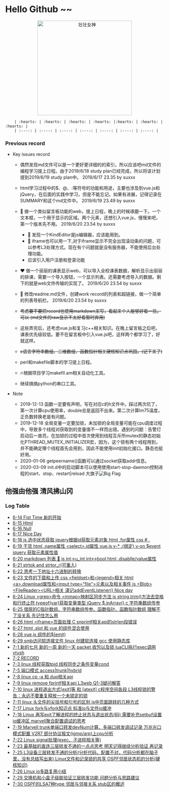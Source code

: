 # Hello Github ~~

<div id="img_test_1" align="center">
    <img src="https://wx3.sinaimg.cn/mw1024/005KLw4Vly1g46ygmohz3j30h70gt0w4.jpg" hight="300px" width="300px" alt="壮壮女神"></img>
    <br />
</div>


        | :hearts: | :hearts: | :hearts: | :hearts: |:hearts: | :hearts: | :hearts: |
        | :----: | :----: | :----: | :----: | :----: | :----: | :----: |


### Previous record

+ Key issues record

    - 偶然发现md文件可以是一个更好更详细的的索引，所以应该吧md文件的编程学习提上日程。由于2019/6/18 study plan已经完成，所以将该计划提到2019/6/19 study plan中。 2019/6/17 23.35 by suxxx

    - html学习过程中的$、@、:等符号的功能和用途，主要也涉及到vue.js和jQuery，在后面的实践中学习，但是不能忘记。如果有进展，记得记录在SUMMARY和这个md文件中。 2019/6/19 23.49 by suxxx

    - :dart: 做一个类似留言板功能的web，提上日程，晚上的时候琢磨一下。一个文本框，一个用于显示的区域。两个元素，还想引入vue.js，慢慢来吧，第一个版本先不用。 2019/6/20 23.54 by suxxx
        * :dart: 发现一个KindEditor是js编辑器，应该能用到。
        * :dart: iframe也可以用一下,对于iframe显示不完全出现滚动条的问题，可以参考L3处理方式。现在有个问题就是没有服务器，不能使用后台处理功能。
        * 应该引入用户注册和登录功能
    
    - :heart: 做一个丽丽的课表显示web，可以导入全校课表数据，解析显示出丽丽的排课，需要一个导入按钮，一个显示列表。还需要考虑导入的数据。剩下的就是web文件传输的实现了。 2019/6/20 23.54 by suxxx
    
    - :orange_book: 修改readme.md文件，创建work record的列表和超链接，做一个简单的列表导航栏。 2019/6/20 23.54 by suxxx
    
    - ~~考虑要不要把record也使用markdown来写，看起来个人能够好看一些。可以  (md文件的raw显示不太好看暂时弃用)~~
    
    - 这些弄完后，还考虑vue.js和复习c++相关知识。在晚上留言板之后吧，课表优先级较低。要不在留言板中引入vue.js吧，这样两个都学习了，好就这样。
    
    - ~~c语言字符串数组、二维数组、函数指针相关硬核知识点巩固。(记下来了)~~
    
    - perl和makefile脚本的学习提上日程。

    - :fire:根据项目学习makefil.am相关自动化工具。
    
    - 继续搞搞python的串口工具。

+ Note
    - 2019-12-13 函数一定要有声明，写在对应c的h文件中。踩过两次坑了，第一次计算cpu使用率，double总是返回不出来。第二次计算lm75温度，正负数转换老是有问题。
    - 2019-12-18 全局变量一定要加锁，未加锁的全局变量可能在cpu调度过程中，导致多个线程对获取到的变量值不一样而出错。遇到的问题：告警灯启动后一直亮，在加锁的过程中首次使用到线程互斥所mutex的静态初始化PTHREAD_MUTEX_INITIALIZER宏，因为，这个锁有两个线程用到，并不能确定哪个线程首先会用到，因此不能使用init初始化接口。静态也挺好用。
    - 2020-01-06 getpeername()函数可以通过socket获取addr信息。
    - 2020-03-09 init.d中的启动脚本可以使用使用start-stop-daemon控制进程的start、stop、restart|reload
大旗子![Big Flag](https://i.52112.com/icon/jpg/256/20190515/39657/1896743.jpg)

## 他强由他强 清风拂山冈

### Log Table
+ [6-14 Fist Time 新的开始](https://raw.githubusercontent.com/suxxx211/helloworld/master/work.record)
+ [6-15 Html <audio> 元素 和 js 创建元素](https://raw.githubusercontent.com/suxxx211/helloworld/master/work_record/2019-06-15_17.56_Saturday)
+ [6-16 Null](aa)
+ [6-17 Nice Day](https://raw.githubusercontent.com/suxxx211/helloworld/master/work_record/2019-06-17_22.29_Monday)
+ [6-18 js <checkbox>选中状态获取 jquery根据id获取元素对象 html .for属性 css # .](https://raw.githubusercontent.com/suxxx211/helloworld/master/work_record/2019-06-18_22.51_Tuesday)
+ [6-19 干货 html <radio>.name属性 \<select\>.id属性 vue.js v-* :(绑定) v-on $event jquery 获取元素属性值](https://raw.githubusercontent.com/suxxx211/helloworld/master/work_record/2019-06-19_23.09_Wednesday)
+ [6-20 markdown 列表 :beginner: js int->u_int int<->bool html .disablle/value属性](https://raw.githubusercontent.com/suxxx211/helloworld/master/work_record/2019-06-20_23.02_Thursday)
+ [6-21 strtok and strtor_r(可重入)](https://raw.githubusercontent.com/suxxx211/helloworld/master/work_record/2019-06-21_23.54_Friday)
+ [6-22 思考一下地址十六进制的转换](https://raw.githubusercontent.com/suxxx211/helloworld/master/work_record/2019-06-22_23.58_Saturday)
+ [6-23 文件的下载和上传 css \<fieldset\>和\<legend\>相关 html \<a\>.download属性和\<input type="file"\>元素以及相关事件 js \<Blob\>\<FileReader\>\<URL\>相关 谨记addEventListener()  Nice day](https://raw.githubusercontent.com/suxxx211/helloworld/master/work_record/2019-06-23_22.08_Sunday)
+ [6-24 Linux \<grep\>命令 \<mmap\>映射区同步方法 js string.trim()方法去空格和行终止符 typeof(var)获取变量类型 jQuery $.inArray() c 字符串数组传参](https://raw.githubusercontent.com/suxxx211/helloworld/master/work_record/2019-06-24_23.00_Monday)
+ [6-25 很屌的C指针数组、字符串数组传参、函数指针、函数指针数组 理解不了没关系 先记住怎么用](https://raw.githubusercontent.com/suxxx211/helloworld/master/work_record/2019-06-25_23.24_Tuesday)
+ [6-26 html \<iframe\>页面处理 C snprintf相关api的strlen段错误](https://raw.githubusercontent.com/suxxx211/helloworld/master/work_record/2019-06-26_21.50_Wednesday)
+ [6-27 html .slot 和 vue 的组件混合使用](https://raw.githubusercontent.com/suxxx211/helloworld/master/work_record/2019-06-27_22.54_Thursday)
+ [6-28 vue.js 组件的$(emit)](https://raw.githubusercontent.com/suxxx211/helloworld/master/work_record/2019-06-28_22.19_Friday)
+ [6-29 smb访问软连接文件 linux 创建软连接 gcc 使用静态库](https://raw.githubusercontent.com/suxxx211/helloworld/master/work_record/2019-06-29_21.16_Saturday)
+ [7-1 新的七月 新的一周 新的一天 packet 收包以及锁 luaCLI执行exec调用vtysh](https://raw.githubusercontent.com/suxxx211/helloworld/master/work_record/2019-07-01_23.34_Monday)
+ [7-2 RECORD](https://raw.githubusercontent.com/suxxx211/helloworld/master/work_record/2019-07-02_22.53_Tuesday)
+ [7-3 linux 线程获取tpid 线程同步之条件变量cond](https://raw.githubusercontent.com/suxxx211/helloworld/master/work_record/2019-07-03_22.12_Wednesday)
+ [7-5 端口模式 access|trunk|hybrid](https://raw.githubusercontent.com/suxxx211/helloworld/master/work_record/2019-07-05_23.33_Friday)
+ [7-8 linux cp -a 和 dup相关api](https://raw.githubusercontent.com/suxxx211/helloworld/master/work_record/2019-07-08_23.33_Monday)
+ [7-9 linux remove fprintf相关api L3web Q1-3疑问解答](https://raw.githubusercontent.com/suxxx211/helloworld/master/work_record/2019-07-09_22.20_Tuesday)
+ [7-10 linux 进程退出方式[exit]等 和 [atexit] c程序空间各段 L3线程锁的警告：永远不要重复释放一个未锁定的锁](https://raw.githubusercontent.com/suxxx211/helloworld/master/work_record/2019-07-10_23.54_Wednesday)
+ [7-11 linux 头文件的尖括号和引号的区别 js中页面跳转的几种方式](https://raw.githubusercontent.com/suxxx211/helloworld/master/work_record/2019-07-11_22.43_Thursday)
+ [7-17 Linux fork与vfork知识点 标准io与文件io缓冲](https://raw.githubusercontent.com/suxxx211/helloworld/master/work_record/2019-07-17_22.48_Tuesday)
+ [7-18 Linux 再写exit了解进程的终止状态与退出状态(码) 需要补充setbuf设置io缓冲区 marvell聚合配置调试的思考](https://raw.githubusercontent.com/suxxx211/helloworld/master/work_record/2019-07-18_22.42_Thursday)
+ [7-19 Marvell trunk单端口转发devNum计算、多端口转发调试记录 万兆光口模式配置 V2R7 部分协议报文(igmp/arp)上cpu分析](https://raw.githubusercontent.com/suxxx211/helloworld/master/work_record/2019-07-19_23.35_Friday)
+ [7-22 Linux signal处理(exec、子进程相关等)](https://raw.githubusercontent.com/suxxx211/helloworld/master/work_record/2019-07-22_23.24_Monday)
+ [7-23 最基础的直连三层转发不通的一点点思考 明天记得继续分析验证 再记录](https://raw.githubusercontent.com/suxxx211/helloworld/master/work_record/2019-07-23_22.58_Tuesday)
+ [7-25 L3设备三层转发不通的分析(分析代码，配置不对，代码分析都在脑子里，没有总结写出来) Linux文件和记录锁的共享 OSPF邻居状态机的分析(硬核知识)](https://raw.githubusercontent.com/suxxx211/helloworld/master/work_record/2019-07-25_22.32_Thursday)
+ [7-26 Linux io多路复用小结](https://raw.githubusercontent.com/suxxx211/helloworld/master/work_record/2019-07-26_09.18_Friday)
+ [7-29 交换机和小盒子级联验证三层转发功能 问题分析与思路建议](https://raw.githubusercontent.com/suxxx211/helloworld/master/work_record/2019-07-29_23.01_Monday)
+ [7-30 OSPF的LSA7种type 邻居与邻接关系 stub区的概述](https://raw.githubusercontent.com/suxxx211/helloworld/master/work_record/2019-07-30_22.21_Tuesday)
